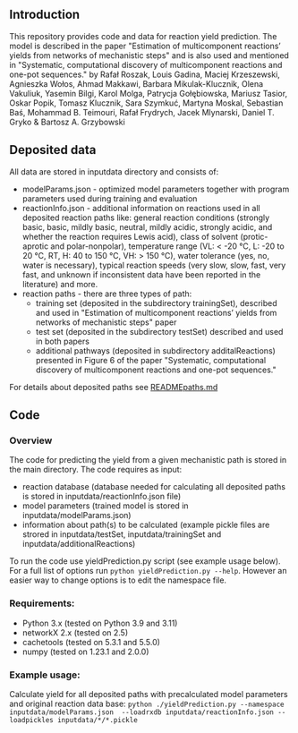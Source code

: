 ## Introduction
This repository provides code and data for reaction yield prediction. 
The model is described in the paper "Estimation of multicomponent reactions’ yields from networks of mechanistic steps" and is also used and mentioned in "Systematic, computational discovery of multicomponent reactions and one-pot sequences." by Rafał Roszak, Louis Gadina, Maciej Krzeszewski, Agnieszka Wołos, Ahmad Makkawi, Barbara Mikulak-Klucznik, Olena Vakuliuk, Yasemin Bilgi, Karol Molga, Patrycja Gołębiowska, Mariusz Tasior, Oskar Popik, Tomasz Klucznik, Sara Szymkuć, Martyna Moskal, Sebastian Baś, Mohammad B. Teimouri, Rafał Frydrych, Jacek Mlynarski, Daniel T. Gryko & Bartosz A. Grzybowski

## Deposited data
All data are stored in inputdata directory and consists of:
- modelParams.json - optimized model parameters together with program parameters used during training and evaluation
- reactionInfo.json - additional information on reactions used in all deposited reaction paths like: general reaction conditions (strongly basic, basic, mildly basic, neutral, mildly acidic, strongly acidic, and whether the reaction requires Lewis acid), class of solvent (protic-aprotic and polar-nonpolar), temperature range (VL: < -20 °C, L: -20 to 20 °C, RT, H: 40 to 150 °C, VH: > 150 °C), water tolerance (yes, no, water is necessary), typical reaction speeds (very slow, slow, fast, very fast, and unknown if inconsistent data have been reported in the literature) and more.
- reaction paths - there are three types of path:
  - training set (deposited in the subdirectory trainingSet), described and used in "Estimation of multicomponent reactions’ yields from networks of mechanistic steps" paper
  - test set (deposited in the subdirectory testSet) described and used in both papers
  - additional pathways (deposited in subdirectory additalReactions) presented in Figure 6 of the paper "Systematic, computational discovery of multicomponent reactions and one-pot sequences."

For details about deposited paths see [READMEpaths.md](inputdata/READMEpaths.md)


## Code
### Overview
The code for predicting the yield from a given mechanistic path is stored in the main directory. The code requires as input:
- reaction database (database needed for calculating all deposited paths is stored in inputdata/reactionInfo.json file)
- model parameters (trained model is stored in inputdata/modelParams.json)
- information about path(s) to be calculated (example pickle files are strored in inputdata/testSet, inputdata/trainingSet and inputdata/additionalReactions)

To run the code use yieldPrediction.py script (see example usage below). For a full list of options run `python yieldPrediction.py --help`. However an easier way to change options is to edit the namespace file.
### Requirements:
- Python 3.x (tested on Python 3.9 and 3.11)
- networkX 2.x (tested on 2.5)
- cachetools (tested on 5.3.1 and 5.5.0)
- numpy (tested on 1.23.1 and 2.0.0)
  
### Example usage:
Calculate yield for all deposited paths with precalculated model parameters and original reaction data base:
 `python ./yieldPrediction.py --namespace inputdata/modelParams.json  --loadrxdb inputdata/reactionInfo.json --loadpickles inputdata/*/*.pickle`
